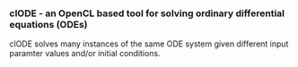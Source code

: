 ### clODE - an OpenCL based tool for solving ordinary differential equations (ODEs)

clODE solves many instances of the same ODE system given different input paramter values and/or initial conditions.

